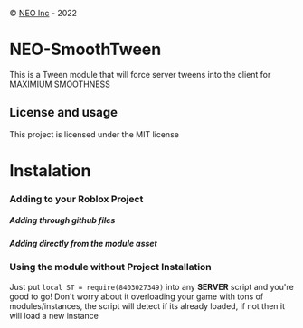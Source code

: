 © [NEO Inc](http://neo.bloxy.pro/) - 2022

# NEO-SmoothTween
This is a Tween module that will force server tweens into the client for MAXIMIUM SMOOTHNESS

## License and usage
This project is licensed under the MIT license

# Instalation
### Adding to your Roblox Project
##### Adding through github files

##### Adding directly from the module asset

### Using the module without Project Installation
Just put `local ST = require(8403027349)` into any **SERVER** script and you're good to go!
Don't worry about it overloading your game with tons of modules/instances, the script will detect if its already loaded, if not then it will load a new instance
